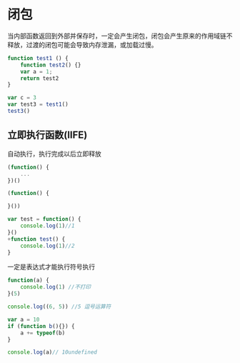  # 闭包
当内部函数返回到外部并保存时，一定会产生闭包，闭包会产生原来的作用域链不释放，过渡的闭包可能会导致内存泄漏，或加载过慢。
```js
function test1 () {
	function test2() {}
	var a = 1;
	return test2
}

var c = 3
var test3 = test1()
test3()
```
## 立即执行函数(IIFE)
自动执行，执行完成以后立即释放
```js
(function() {
	...
})()

(function() {

}())

var test = function() {
	console.log(1)//1
}()
+function test() {
	console.log(1)//2
}
```
一定是表达式才能执行符号执行
```js
function(a) {
	console.log(1) //不打印
}(5)

console.log((6, 5)) //5 逗号运算符
```
```js
var a = 10
if (function b(){}) {
	a += typeof(b)
}

console.log(a)// 10undefined

```